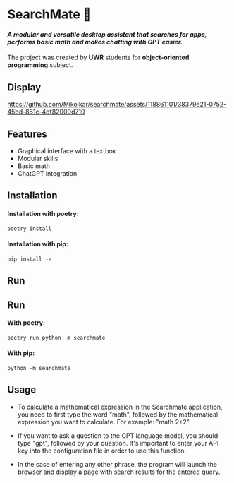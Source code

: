 
# SearchMate 🔎

#### *A modular and versatile desktop assistant that searches for apps, performs basic math and makes chatting with GPT easier.*

The project was created by **UWR** students for
**object-oriented programming** subject.

## Display



https://github.com/Mikolkar/searchmate/assets/118861101/38379e21-0752-45bd-861c-4df82000d710


## Features

- Graphical interface with a textbox
- Modular skills
- Basic math
- ChatGPT integration

## Installation

#### Installation with poetry:

```shell 
poetry install
```
#### Installation with pip:

```shell
pip install -e
```

## Run
## Run

#### With poetry:

```shell
poetry run python -m searchmate
```

#### With pip:

```shell
python -m searchmate
```
## Usage

- To calculate a mathematical expression in the Searchmate application, you need to first type the word "math", followed by the mathematical expression you want to calculate. For example: "math 2+2". 
- If you want to ask a question to the GPT language model, you should type "gpt", followed by your question. It's important to enter your API key into the configuration file in order to use this function.

- In the case of entering any other phrase, the program will launch the browser and display a page with search results for the entered query.
